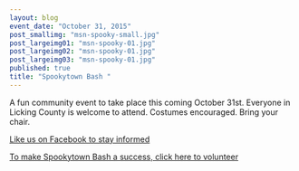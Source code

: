 ```yaml
---
layout: blog
event_date: "October 31, 2015"
post_smallimg: "msn-spooky-small.jpg"
post_largeimg01: "msn-spooky-01.jpg"
post_largeimg02: "msn-spooky-01.jpg"
post_largeimg03: "msn-spooky-01.jpg"
published: true
title: "Spookytown Bash "
---
```



A fun community event to take place this coming October 31st. Everyone in Licking County is welcome to attend. Costumes encouraged. Bring your chair.

[Like us on Facebook to stay informed](https://www.facebook.com/spookytownbash)

[To make Spookytown Bash a success, click here to volunteer](https://docs.google.com/forms/d/1bATG3CeeLXxuwLz2nG_-IJixJIi03MLrCB4hjIbEcUI/viewform)
